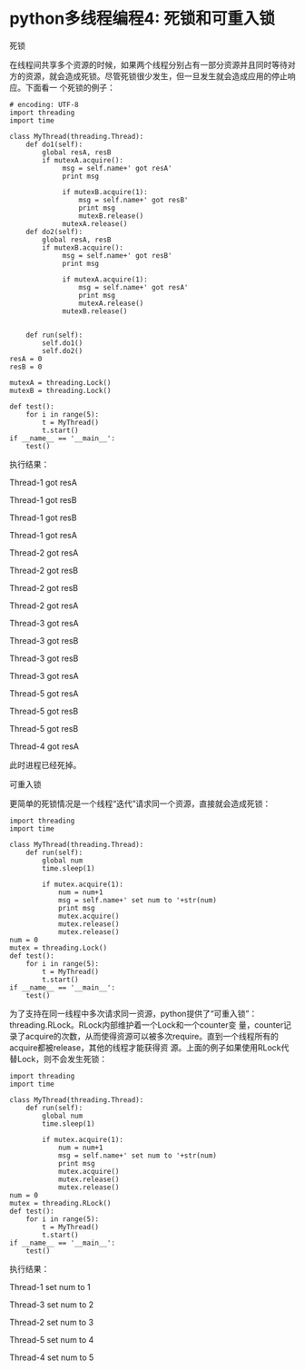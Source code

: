 # python多线程编程4: 死锁和可重入锁

死锁

在线程间共享多个资源的时候，如果两个线程分别占有一部分资源并且同时等待对方的资源，就会造成死锁。尽管死锁很少发生，但一旦发生就会造成应用的停止响应。下面看一
个死锁的例子：

    
    
    # encoding: UTF-8
    import threading
    import time
     
    class MyThread(threading.Thread):
        def do1(self):
            global resA, resB
            if mutexA.acquire():
                 msg = self.name+' got resA'
                 print msg
                  
                 if mutexB.acquire(1):
                     msg = self.name+' got resB'
                     print msg
                     mutexB.release()
                 mutexA.release()
        def do2(self):
            global resA, resB
            if mutexB.acquire():
                 msg = self.name+' got resB'
                 print msg
                  
                 if mutexA.acquire(1):
                     msg = self.name+' got resA'
                     print msg
                     mutexA.release()
                 mutexB.release()
      
         
        def run(self):
            self.do1()
            self.do2()
    resA = 0
    resB = 0
     
    mutexA = threading.Lock()
    mutexB = threading.Lock()
     
    def test():
        for i in range(5):
            t = MyThread()
            t.start()
    if __name__ == '__main__':
        test()

  

执行结果：

  

Thread-1 got resA

Thread-1 got resB

Thread-1 got resB

Thread-1 got resA

Thread-2 got resA

Thread-2 got resB

Thread-2 got resB

Thread-2 got resA

Thread-3 got resA

Thread-3 got resB

Thread-3 got resB

Thread-3 got resA

Thread-5 got resA

Thread-5 got resB

Thread-5 got resB

Thread-4 got resA

  

此时进程已经死掉。

  

可重入锁

更简单的死锁情况是一个线程“迭代”请求同一个资源，直接就会造成死锁：

    
    
    import threading
    import time
     
    class MyThread(threading.Thread):
        def run(self):
            global num 
            time.sleep(1)
     
            if mutex.acquire(1):  
                num = num+1
                msg = self.name+' set num to '+str(num)
                print msg
                mutex.acquire()
                mutex.release()
                mutex.release()
    num = 0
    mutex = threading.Lock()
    def test():
        for i in range(5):
            t = MyThread()
            t.start()
    if __name__ == '__main__':
        test()

  

为了支持在同一线程中多次请求同一资源，python提供了“可重入锁”：threading.RLock。RLock内部维护着一个Lock和一个counter变
量，counter记录了acquire的次数，从而使得资源可以被多次require。直到一个线程所有的acquire都被release，其他的线程才能获得资
源。上面的例子如果使用RLock代替Lock，则不会发生死锁：

    
    
    import threading
    import time
     
    class MyThread(threading.Thread):
        def run(self):
            global num 
            time.sleep(1)
     
            if mutex.acquire(1):  
                num = num+1
                msg = self.name+' set num to '+str(num)
                print msg
                mutex.acquire()
                mutex.release()
                mutex.release()
    num = 0
    mutex = threading.RLock()
    def test():
        for i in range(5):
            t = MyThread()
            t.start()
    if __name__ == '__main__':
        test()

执行结果：

  

Thread-1 set num to 1

Thread-3 set num to 2

Thread-2 set num to 3

Thread-5 set num to 4

Thread-4 set num to 5

  

